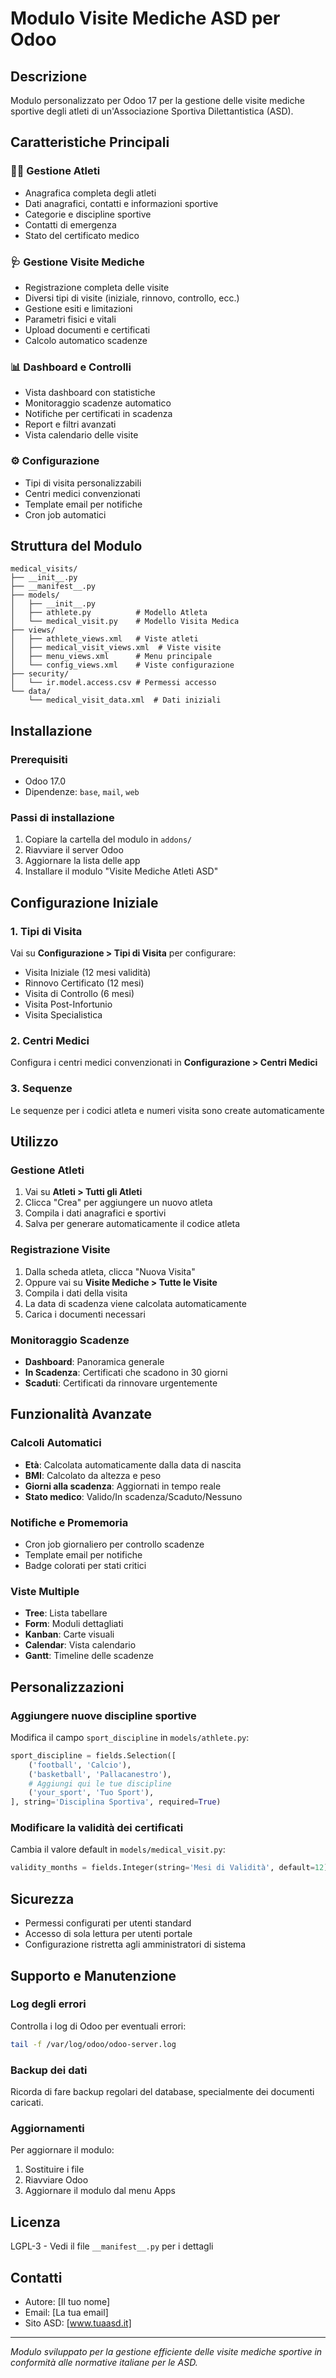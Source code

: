 # Modulo Visite Mediche ASD per Odoo

## Descrizione
Modulo personalizzato per Odoo 17 per la gestione delle visite mediche sportive degli atleti di un'Associazione Sportiva Dilettantistica (ASD).

## Caratteristiche Principali

### 🏃‍♂️ Gestione Atleti
- Anagrafica completa degli atleti
- Dati anagrafici, contatti e informazioni sportive
- Categorie e discipline sportive
- Contatti di emergenza
- Stato del certificato medico

### 🩺 Gestione Visite Mediche
- Registrazione completa delle visite
- Diversi tipi di visite (iniziale, rinnovo, controllo, ecc.)
- Gestione esiti e limitazioni
- Parametri fisici e vitali
- Upload documenti e certificati
- Calcolo automatico scadenze

### 📊 Dashboard e Controlli
- Vista dashboard con statistiche
- Monitoraggio scadenze automatico
- Notifiche per certificati in scadenza
- Report e filtri avanzati
- Vista calendario delle visite

### ⚙️ Configurazione
- Tipi di visita personalizzabili
- Centri medici convenzionati
- Template email per notifiche
- Cron job automatici

## Struttura del Modulo

```
medical_visits/
├── __init__.py
├── __manifest__.py
├── models/
│   ├── __init__.py
│   ├── athlete.py          # Modello Atleta
│   └── medical_visit.py    # Modello Visita Medica
├── views/
│   ├── athlete_views.xml   # Viste atleti
│   ├── medical_visit_views.xml  # Viste visite
│   ├── menu_views.xml      # Menu principale
│   └── config_views.xml    # Viste configurazione
├── security/
│   └── ir.model.access.csv # Permessi accesso
└── data/
    └── medical_visit_data.xml  # Dati iniziali
```

## Installazione

### Prerequisiti
- Odoo 17.0
- Dipendenze: `base`, `mail`, `web`

### Passi di installazione
1. Copiare la cartella del modulo in `addons/`
2. Riavviare il server Odoo
3. Aggiornare la lista delle app
4. Installare il modulo "Visite Mediche Atleti ASD"

## Configurazione Iniziale

### 1. Tipi di Visita
Vai su **Configurazione > Tipi di Visita** per configurare:
- Visita Iniziale (12 mesi validità)
- Rinnovo Certificato (12 mesi)
- Visita di Controllo (6 mesi)
- Visita Post-Infortunio
- Visita Specialistica

### 2. Centri Medici
Configura i centri medici convenzionati in **Configurazione > Centri Medici**

### 3. Sequenze
Le sequenze per i codici atleta e numeri visita sono create automaticamente

## Utilizzo

### Gestione Atleti
1. Vai su **Atleti > Tutti gli Atleti**
2. Clicca "Crea" per aggiungere un nuovo atleta
3. Compila i dati anagrafici e sportivi
4. Salva per generare automaticamente il codice atleta

### Registrazione Visite
1. Dalla scheda atleta, clicca "Nuova Visita"
2. Oppure vai su **Visite Mediche > Tutte le Visite**
3. Compila i dati della visita
4. La data di scadenza viene calcolata automaticamente
5. Carica i documenti necessari

### Monitoraggio Scadenze
- **Dashboard**: Panoramica generale
- **In Scadenza**: Certificati che scadono in 30 giorni
- **Scaduti**: Certificati da rinnovare urgentemente

## Funzionalità Avanzate

### Calcoli Automatici
- **Età**: Calcolata automaticamente dalla data di nascita
- **BMI**: Calcolato da altezza e peso
- **Giorni alla scadenza**: Aggiornati in tempo reale
- **Stato medico**: Valido/In scadenza/Scaduto/Nessuno

### Notifiche e Promemoria
- Cron job giornaliero per controllo scadenze
- Template email per notifiche
- Badge colorati per stati critici

### Viste Multiple
- **Tree**: Lista tabellare
- **Form**: Moduli dettagliati
- **Kanban**: Carte visuali
- **Calendar**: Vista calendario
- **Gantt**: Timeline delle scadenze

## Personalizzazioni

### Aggiungere nuove discipline sportive
Modifica il campo `sport_discipline` in `models/athlete.py`:

```python
sport_discipline = fields.Selection([
    ('football', 'Calcio'),
    ('basketball', 'Pallacanestro'),
    # Aggiungi qui le tue discipline
    ('your_sport', 'Tuo Sport'),
], string='Disciplina Sportiva', required=True)
```

### Modificare la validità dei certificati
Cambia il valore default in `models/medical_visit.py`:

```python
validity_months = fields.Integer(string='Mesi di Validità', default=12)  # Cambia qui
```

## Sicurezza
- Permessi configurati per utenti standard
- Accesso di sola lettura per utenti portale
- Configurazione ristretta agli amministratori di sistema

## Supporto e Manutenzione

### Log degli errori
Controlla i log di Odoo per eventuali errori:
```bash
tail -f /var/log/odoo/odoo-server.log
```

### Backup dei dati
Ricorda di fare backup regolari del database, specialmente dei documenti caricati.

### Aggiornamenti
Per aggiornare il modulo:
1. Sostituire i file
2. Riavviare Odoo
3. Aggiornare il modulo dal menu Apps

## Licenza
LGPL-3 - Vedi il file `__manifest__.py` per i dettagli

## Contatti
- Autore: [Il tuo nome]
- Email: [La tua email]
- Sito ASD: [www.tuaasd.it]

---

*Modulo sviluppato per la gestione efficiente delle visite mediche sportive in conformità alle normative italiane per le ASD.*